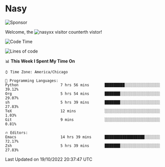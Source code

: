 # Nasy

<!--
<p align="center">
<img height="200" src="https://github-readme-stats.vercel.app/api?username=nasyxx&count_private=true&show_icons=true&theme=dracula&include_all_commits=true"/>
<img height="200" src="https://github-readme-stats.vercel.app/api/top-langs/?username=nasyxx&theme=dracula&hide=html,jupyter+notebook&count_private=true&show_icons=true"/>
</p>

  
----------------
-->

![Sponsor](https://img.shields.io/static/v1.svg?label=Sponsor&message=%E2%9D%A4&logo=GitHub&style=flat&color=pink)
 
Welcome, the ![nasyxx visitor counter](https://count.getloli.com/get/@nasyxx?theme=rule34)th vistor!
 
<!--START_SECTION:waka-->
![Code Time](http://img.shields.io/badge/Code%20Time-2%2C729%20hrs%208%20mins-blue)

![Lines of code](https://img.shields.io/badge/From%20Hello%20World%20I%27ve%20Written-5%20Million%20lines%20of%20code-blue)

📊 **This Week I Spent My Time On** 

```text
⌚︎ Time Zone: America/Chicago

💬 Programming Languages: 
Python                   7 hrs 56 mins       █████████░░░░░░░░░░░░░░░░   39.12% 
Org                      5 hrs 54 mins       ███████░░░░░░░░░░░░░░░░░░   29.07% 
sh                       5 hrs 39 mins       ███████░░░░░░░░░░░░░░░░░░   27.83% 
TeX                      12 mins             ░░░░░░░░░░░░░░░░░░░░░░░░░   1.03% 
Git                      9 mins              ░░░░░░░░░░░░░░░░░░░░░░░░░   0.81%

🔥 Editors: 
Emacs                    14 hrs 39 mins      ██████████████████░░░░░░░   72.17% 
Zsh                      5 hrs 39 mins       ███████░░░░░░░░░░░░░░░░░░   27.83%

```


 Last Updated on 19/10/2022 20:37:47 UTC
<!--END_SECTION:waka-->

<!-- ![visitors](https://visitor-badge.laobi.icu/badge?page_id=nasyxx.nasyxx) -->
